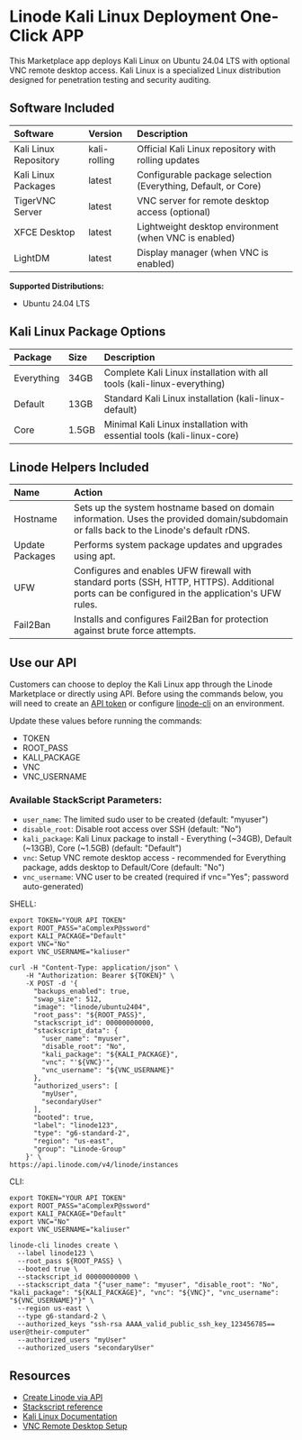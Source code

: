 # Linode Kali Linux Deployment One-Click APP

This Marketplace app deploys Kali Linux on Ubuntu 24.04 LTS with optional VNC remote desktop access. Kali Linux is a specialized Linux distribution designed for penetration testing and security auditing.

## Software Included

| Software  | Version   | Description   |
| :---      | :----     | :---          |
| Kali Linux Repository | kali-rolling | Official Kali Linux repository with rolling updates |
| Kali Linux Packages | latest | Configurable package selection (Everything, Default, or Core) |
| TigerVNC Server | latest | VNC server for remote desktop access (optional) |
| XFCE Desktop | latest | Lightweight desktop environment (when VNC is enabled) |
| LightDM | latest | Display manager (when VNC is enabled) |

**Supported Distributions:**

- Ubuntu 24.04 LTS

## Kali Linux Package Options

| Package  | Size | Description |
| :---     | :--- | :---        |
| Everything | 34GB | Complete Kali Linux installation with all tools (kali-linux-everything) |
| Default | 13GB | Standard Kali Linux installation (kali-linux-default) |
| Core | 1.5GB | Minimal Kali Linux installation with essential tools (kali-linux-core) |

## Linode Helpers Included

| Name  | Action  |
| :---  | :---    |
| Hostname   | Sets up the system hostname based on domain information. Uses the provided domain/subdomain or falls back to the Linode's default rDNS. |
| Update Packages   | Performs system package updates and upgrades using apt. |
| UFW   | Configures and enables UFW firewall with standard ports (SSH, HTTP, HTTPS). Additional ports can be configured in the application's UFW rules. |
| Fail2Ban   | Installs and configures Fail2Ban for protection against brute force attempts. |

## Use our API

Customers can choose to deploy the Kali Linux app through the Linode Marketplace or directly using API. Before using the commands below, you will need to create an [API token](https://www.linode.com/docs/products/tools/linode-api/get-started/#create-an-api-token) or configure [linode-cli](https://www.linode.com/products/cli/) on an environment.

Update these values before running the commands:
- TOKEN
- ROOT_PASS
- KALI_PACKAGE
- VNC
- VNC_USERNAME

### Available StackScript Parameters:
- `user_name`: The limited sudo user to be created (default: "myuser")
- `disable_root`: Disable root access over SSH (default: "No")
- `kali_package`: Kali Linux package to install - Everything (~34GB), Default (~13GB), Core (~1.5GB) (default: "Default")
- `vnc`: Setup VNC remote desktop access - recommended for Everything package, adds desktop to Default/Core (default: "No")
- `vnc_username`: VNC user to be created (required if vnc="Yes"; password auto-generated)

SHELL:
```
export TOKEN="YOUR API TOKEN"
export ROOT_PASS="aComplexP@ssword"
export KALI_PACKAGE="Default"
export VNC="No"
export VNC_USERNAME="kaliuser"

curl -H "Content-Type: application/json" \
    -H "Authorization: Bearer ${TOKEN}" \
    -X POST -d '{
      "backups_enabled": true,
      "swap_size": 512,
      "image": "linode/ubuntu2404",
      "root_pass": "${ROOT_PASS}",
      "stackscript_id": 00000000000,
      "stackscript_data": {
        "user_name": "myuser",
        "disable_root": "No",
        "kali_package": "${KALI_PACKAGE}",
        "vnc": "'${VNC}'",
        "vnc_username": "${VNC_USERNAME}"
      },
      "authorized_users": [
        "myUser",
        "secondaryUser"
      ],
      "booted": true,
      "label": "linode123",
      "type": "g6-standard-2",
      "region": "us-east",
      "group": "Linode-Group"
    }' \
https://api.linode.com/v4/linode/instances
```

CLI:
```
export TOKEN="YOUR API TOKEN"
export ROOT_PASS="aComplexP@ssword"
export KALI_PACKAGE="Default"
export VNC="No"
export VNC_USERNAME="kaliuser"

linode-cli linodes create \
  --label linode123 \
  --root_pass ${ROOT_PASS} \
  --booted true \
  --stackscript_id 00000000000 \
  --stackscript_data "{"user_name": "myuser", "disable_root": "No", "kali_package": "${KALI_PACKAGE}", "vnc": "${VNC}", "vnc_username": "${VNC_USERNAME}"}" \
  --region us-east \
  --type g6-standard-2 \
  --authorized_keys "ssh-rsa AAAA_valid_public_ssh_key_123456785== user@their-computer"
  --authorized_users "myUser"
  --authorized_users "secondaryUser"
```

## Resources

- [Create Linode via API](https://www.linode.com/docs/api/linode-instances/#linode-create)
- [Stackscript reference](https://www.linode.com/docs/guides/writing-scripts-for-use-with-linode-stackscripts-a-tutorial/#user-defined-fields-udfs)
- [Kali Linux Documentation](https://www.kali.org/docs/)
- [VNC Remote Desktop Setup](https://www.linode.com/docs/marketplace-docs/guides/kali-linux/)

